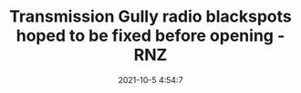 ---
"title": "Transmission Gully radio blackspots hoped to be fixed before opening - RNZ"
"date": "2021-10-5 4:54:7"
"feed_name": "GOOGLENEWSCONSTRUCTION"
"feed_website": "https://news.google.com/search?q=construction%2Bincident&hl=en-US&gl=US&ceid=US:en"
"feed_rss": "https://news.google.com/rss/search?q=construction%2Bincident&hl=en-US&gl=US&ceid=US:en"
"link": "https://www.rnz.co.nz/news/national/452966/transmission-gully-radio-blackspots-hoped-to-be-fixed-before-opening"
"source": "{'href': 'https://www.rnz.co.nz', 'title': 'RNZ'}"
"file": "_posts/2021-1-1-8ed21b1bb606ef1a0877dd9c2ee7ef537a104876.md"
"accident": "0"
"drilling": "0"
"dead": "0"
"injured": "0"
"arrested": "0"
"place": "unknown place"
"where": "unknown site"
"causes": "unknown"
"place_uri": "unknown place"
---